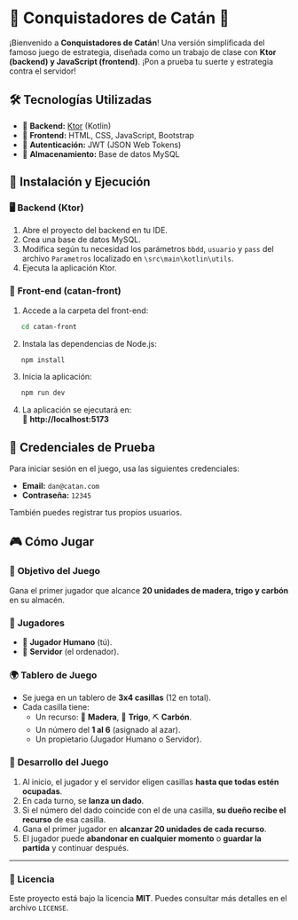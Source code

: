 # 🎲 Conquistadores de Catán 🏰

¡Bienvenido a **Conquistadores de Catán**! Una versión simplificada del famoso juego de estrategia, diseñada como un trabajo de clase con **Ktor (backend) y JavaScript (frontend)**. ¡Pon a prueba tu suerte y estrategia contra el servidor!

## 🛠️ **Tecnologías Utilizadas**

-   🔹 **Backend:** [Ktor](https://ktor.io) (Kotlin)
-   🔹 **Frontend:** HTML, CSS, JavaScript, Bootstrap
-   🔹 **Autenticación:** JWT (JSON Web Tokens)
-   🔹 **Almacenamiento:** Base de datos MySQL

## 🚀 **Instalación y Ejecución**

### 🖥️ **Backend (Ktor)**

1.  Abre el proyecto del backend en tu IDE.
2. Crea una base de datos MySQL.
3. Modifica según tu necesidad los parámetros `bbdd`,  `usuario` y `pass` del archivo `Parametros` localizado en `\src\main\kotlin\utils`.
4.  Ejecuta la aplicación Ktor.

### 🎨 **Front-end (catan-front)**
1. Accede a la carpeta del front-end:
```bash
   cd catan-front
   ```
2. Instala las dependencias de Node.js:
```bash
   npm install
   ```
3. Inicia la aplicación:
```bash
   npm run dev
```
4. La aplicación se ejecutará en:  
🔗 **http://localhost:5173**

## 🔑 **Credenciales de Prueba**

Para iniciar sesión en el juego, usa las siguientes credenciales:

-   **Email:** `dan@catan.com`
-   **Contraseña:** `12345`

También puedes registrar tus propios usuarios.

## 🎮 **Cómo Jugar**

### 🎯 **Objetivo del Juego**

Gana el primer jugador que alcance **20 unidades de madera, trigo y carbón** en su almacén.

### 👥 **Jugadores**

-   🧑 **Jugador Humano** (tú).
-   🤖 **Servidor** (el ordenador).

### 🌍 **Tablero de Juego**

-   Se juega en un tablero de **3x4 casillas** (12 en total).
-   Cada casilla tiene:
    -   Un recurso: 🌲 **Madera**, 🌾 **Trigo**, ⛏️ **Carbón**.
    -   Un número del **1 al 6** (asignado al azar).
    -   Un propietario (Jugador Humano o Servidor).

### 🔄 **Desarrollo del Juego**

1.  Al inicio, el jugador y el servidor eligen casillas **hasta que todas estén ocupadas**.
2.  En cada turno, se **lanza un dado**.
3.  Si el número del dado coincide con el de una casilla, **su dueño recibe el recurso** de esa casilla.
4.  Gana el primer jugador en **alcanzar 20 unidades de cada recurso**.
5.  El jugador puede **abandonar en cualquier momento** o **guardar la partida** y continuar después.

---

### 📝 Licencia

Este proyecto está bajo la licencia **MIT**. Puedes consultar más detalles en el archivo `LICENSE`.
